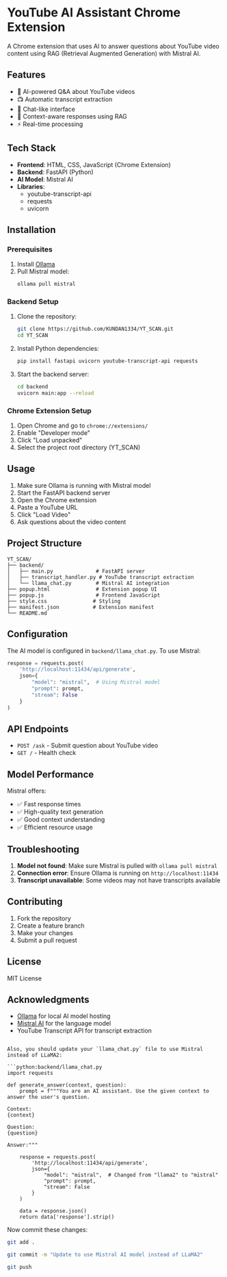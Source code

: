 # YouTube AI Assistant Chrome Extension

A Chrome extension that uses AI to answer questions about YouTube video content using RAG (Retrieval Augmented Generation) with Mistral AI.

## Features

- 🤖 AI-powered Q&A about YouTube videos
- 📺 Automatic transcript extraction
- 💬 Chat-like interface
- 🎯 Context-aware responses using RAG
- ⚡ Real-time processing

## Tech Stack

- **Frontend**: HTML, CSS, JavaScript (Chrome Extension)
- **Backend**: FastAPI (Python)
- **AI Model**: Mistral AI
- **Libraries**: 
  - youtube-transcript-api
  - requests
  - uvicorn

## Installation

### Prerequisites

1. Install [Ollama](https://ollama.ai/)
2. Pull Mistral model:
   ```bash
   ollama pull mistral
   ```

### Backend Setup

1. Clone the repository:
   ```bash
   git clone https://github.com/KUNDAN1334/YT_SCAN.git
   cd YT_SCAN
   ```

2. Install Python dependencies:
   ```bash
   pip install fastapi uvicorn youtube-transcript-api requests
   ```

3. Start the backend server:
   ```bash
   cd backend
   uvicorn main:app --reload
   ```

### Chrome Extension Setup

1. Open Chrome and go to `chrome://extensions/`
2. Enable "Developer mode"
3. Click "Load unpacked"
4. Select the project root directory (YT_SCAN)

## Usage

1. Make sure Ollama is running with Mistral model
2. Start the FastAPI backend server
3. Open the Chrome extension
4. Paste a YouTube URL
5. Click "Load Video"
6. Ask questions about the video content

## Project Structure

```
YT_SCAN/
├── backend/
│   ├── main.py              # FastAPI server
│   ├── transcript_handler.py # YouTube transcript extraction
│   └── llama_chat.py        # Mistral AI integration
├── popup.html               # Extension popup UI
├── popup.js                 # Frontend JavaScript
├── style.css               # Styling
├── manifest.json           # Extension manifest
└── README.md
```

## Configuration

The AI model is configured in `backend/llama_chat.py`. To use Mistral:

```python
response = requests.post(
    'http://localhost:11434/api/generate',
    json={
        "model": "mistral",  # Using Mistral model
        "prompt": prompt,
        "stream": False
    }
)
```

## API Endpoints

- `POST /ask` - Submit question about YouTube video
- `GET /` - Health check

## Model Performance

Mistral offers:
- ✅ Fast response times
- ✅ High-quality text generation
- ✅ Good context understanding
- ✅ Efficient resource usage

## Troubleshooting

1. **Model not found**: Make sure Mistral is pulled with `ollama pull mistral`
2. **Connection error**: Ensure Ollama is running on `http://localhost:11434`
3. **Transcript unavailable**: Some videos may not have transcripts available

## Contributing

1. Fork the repository
2. Create a feature branch
3. Make your changes
4. Submit a pull request

## License

MIT License

## Acknowledgments

- [Ollama](https://ollama.ai/) for local AI model hosting
- [Mistral AI](https://mistral.ai/) for the language model
- YouTube Transcript API for transcript extraction
```

Also, you should update your `llama_chat.py` file to use Mistral instead of LLaMA2:

```python:backend/llama_chat.py
import requests

def generate_answer(context, question):
    prompt = f"""You are an AI assistant. Use the given context to answer the user's question.

Context:
{context}

Question:
{question}

Answer:"""

    response = requests.post(
        'http://localhost:11434/api/generate',
        json={
            "model": "mistral",  # Changed from "llama2" to "mistral"
            "prompt": prompt,
            "stream": False
        }
    )

    data = response.json()
    return data['response'].strip()
```

Now commit these changes:

```bash
git add .
```

```bash
git commit -m "Update to use Mistral AI model instead of LLaMA2"
```

```bash
git push
